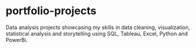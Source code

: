 # portfolio-projects
Data analysis projects showcasing my skills in data cleaning, visualization, statistical analysis and storytelling using SQL, Tableau, Excel, Python and PowerBi.
